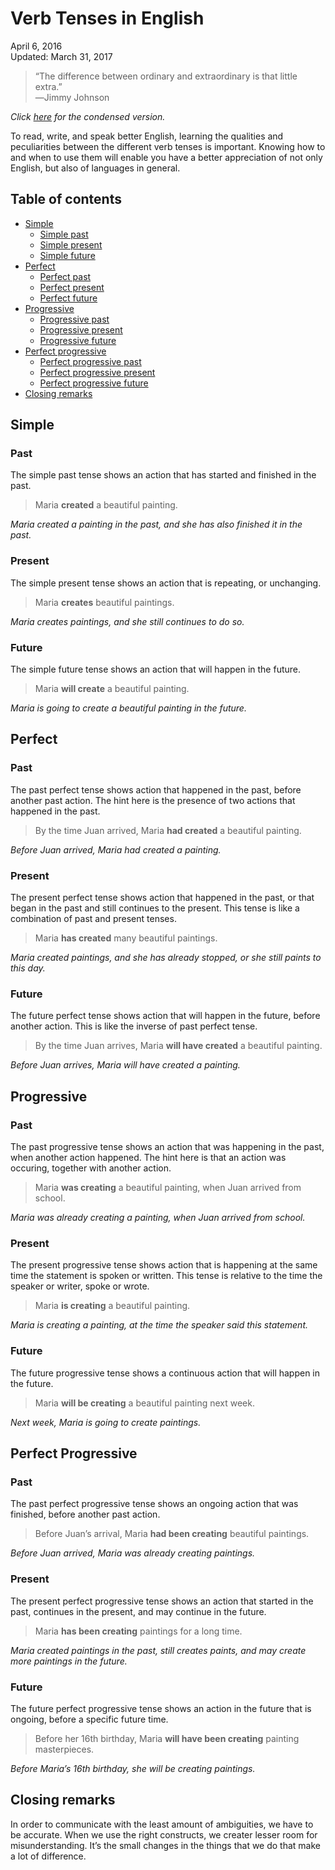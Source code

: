 Verb Tenses in English
======================

<div class="center">April 6, 2016</div>
<div class="center">Updated: March 31, 2017</div>

>“The difference between ordinary and extraordinary is that little extra.”<br>
>―Jimmy Johnson

*Click [here](/en/verb-tenses-condensed) for the condensed version.*

To read, write, and speak better English, learning the qualities and peculiarities between the
different verb tenses is important. Knowing how to and when to use them will enable you have a
better appreciation of not only English, but also of languages in general.


Table of contents
-----------------

- [Simple](#simple)
  + [Simple past](#simplepast)
  + [Simple present](#simplepresent)
  + [Simple future](#simplefuture)
- [Perfect](#perf)
  + [Perfect past](#perfpast)
  + [Perfect present](#perfpresent)
  + [Perfect future](#perffuture)
- [Progressive](#prog)
  + [Progressive past](#progpast)
  + [Progressive present](#progpresent)
  + [Progressive future](#progfuture)
- [Perfect progressive](#perfprog)
  + [Perfect progressive past](#perfprogpast)
  + [Perfect progressive present](#perfprogpresent)
  + [Perfect progressive future](#perfprogfuture)
- [Closing remarks](#closing)


<a name="simple"></a> Simple
----------------------------


### <a name="simplepast"></a> Past

The simple past tense shows an action that has started and finished in the past.

> Maria __created__ a beautiful painting.

*Maria created a painting in the past, and she has also finished it in the past.*


### <a name="simplepresent"></a> Present

The simple present tense shows an action that is repeating, or unchanging.

> Maria __creates__ beautiful paintings.

*Maria creates paintings, and she still continues to do so.*


### <a name="simplefuture"></a> Future

The simple future tense shows an action that will happen in the future.

> Maria __will create__ a beautiful painting.

*Maria is going to create a beautiful painting in the future.*


## <a name="perf"></a> Perfect


### <a name="perfpast"></a> Past

The past perfect tense shows action that happened in the past, before another past action. The hint
here is the presence of two actions that happened in the past.

> By the time Juan arrived, Maria __had created__ a beautiful painting.

*Before Juan arrived, Maria had created a painting.*


### <a name="perfpresent"></a> Present

The present perfect tense shows action that happened in the past, or that began in the past and
still continues to the present. This tense is like a combination of past and present tenses.

> Maria __has created__ many beautiful paintings.

*Maria created paintings, and she has already stopped, or she still paints to this day.*


### <a name="perffuture"></a> Future

The future perfect tense shows action that will happen in the future, before another action. This is
like the inverse of past perfect tense.

> By the time Juan arrives, Maria __will have created__ a beautiful painting.

*Before Juan arrives, Maria will have created a painting.*


## <a name="prog"></a> Progressive


### <a name="progpast"></a> Past

The past progressive tense shows an action that was happening in the past, when another action
happened. The hint here is that an action was occuring, together with another action.

> Maria __was creating__ a beautiful painting, when Juan arrived from school.

*Maria was already creating a painting, when Juan arrived from school.*


### <a name="progpresent"></a> Present

The present progressive tense shows action that is happening at the same time the statement is
spoken or written. This tense is relative to the time the speaker or writer, spoke or wrote.

> Maria __is creating__ a beautiful painting.

*Maria is creating a painting, at the time the speaker said this statement.*


### <a name="progfuture"></a> Future

The future progressive tense shows a continuous action that will happen in the future.

> Maria __will be creating__ a beautiful painting next week.

*Next week, Maria is going to create paintings.*


## <a name="perfprog"></a> Perfect Progressive


### <a name="perfprogpast"></a> Past

The past perfect progressive tense shows an ongoing action that was finished, before another past
action.

> Before Juan’s arrival, Maria __had been creating__ beautiful paintings.

*Before Juan arrived, Maria was already creating paintings.*


### <a name="perfprogpresent"></a> Present

The present perfect progressive tense shows an action that started in the past, continues in the
present, and may continue in the future.

> Maria __has been creating__ paintings for a long time.

*Maria created paintings in the past, still creates paints, and may create more paintings in the future.*


### <a name="perfprogfuture"></a> Future

The future perfect progressive tense shows an action in the future that is ongoing, before a
specific future time.

> Before her 16th birthday, Maria __will have been creating__ painting masterpieces.

*Before Maria’s 16th birthday, she will be  creating paintings.*


## <a name="closing"></a> Closing remarks

In order to communicate with the least amount of ambiguities, we have to be accurate. When we use
the right constructs, we creater lesser room for misunderstanding. It’s the small changes in the
things that we do that make a lot of difference.
